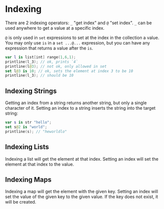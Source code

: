 # Indexing

There are 2 indexing operators: `_` "get index" and `@` "set index".
`_` can be used anywhere to get a value at a specific index.

`@` is only used in `set` expressions to set at the index in the collection a value.
You may only use `is` in a `set ...@...` expression, but you can have any expression that returns a value after the `is`.

```swift
var l is list[int] range(1,6,1);
printline(l_3); // ok, prints `4`
printline(l@3); // not ok, only allowed in set
set l@3 is 10; // ok, sets the element at index 3 to be 10
printline(l_3); // should be 10
```

## Indexing Strings

Getting an index from a string returns another string,
but only a single character of it.
Setting an index to a string inserts the string into the target string:

```swift
var s is str "hello";
set s@2 is "world";
printline(s); // "heworldlo"
```

## Indexing Lists

Indexing a list will get the element at that index.
Setting an index will set the element at that index to the value.

## Indexing Maps

Indexing a map will get the element with the given key.
Setting an index will set the value of the given key to the given value.
If the key does not exist, it will be created.